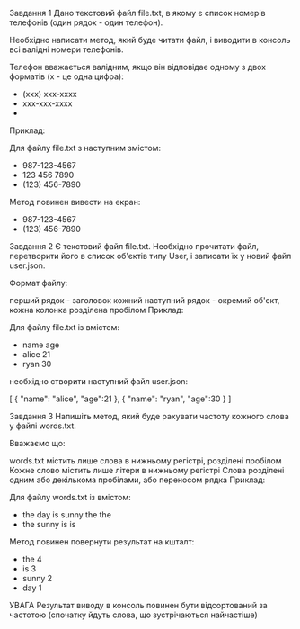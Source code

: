 Завдання 1
Дано текстовий файл file.txt, в якому є список номерів телефонів (один рядок - один телефон).

Необхідно написати метод, який буде читати файл, і виводити в консоль всі валідні номери телефонів.

Телефон вважається валідним, якщо він відповідає одному з двох форматів (x - це одна цифра):

- (xxx) xxx-xxxx
- xxx-xxx-xxxx
- 
Приклад:

Для файлу file.txt з наступним змістом:

- 987-123-4567
- 123 456 7890
- (123) 456-7890

Метод повинен вивести на екран:

- 987-123-4567
- (123) 456-7890

Завдання 2
Є текстовий файл file.txt. Необхідно прочитати файл, перетворити його в список об'єктів типу User, і записати їх у новий файл user.json.

Формат файлу:

перший рядок - заголовок
кожний наступний рядок - окремий об'єкт, кожна колонка розділена пробілом
Приклад:

Для файлу file.txt із вмістом:

- name age
- alice 21
- ryan 30

необхідно створити наступний файл user.json:

[
    {
        "name": "alice",
        "age":21
    },
    {
        "name": "ryan",
        "age":30
    }
]

Завдання 3
Напишіть метод, який буде рахувати частоту кожного слова у файлі words.txt.

Вважаємо що:

words.txt містить лише слова в нижньому регістрі, розділені пробілом
Кожне слово містить лише літери в нижньому регістрі
Слова розділені одним або декількома пробілами, або переносом рядка
Приклад:

Для файлу words.txt із вмістом:

- the day is sunny the the
- the sunny is is

Метод повинен повернути результат на кшталт:

- the 4
- is 3
- sunny 2
- day 1

УВАГА
Результат виводу в консоль повинен бути відсортований за частотою (спочатку йдуть слова, що зустрічаються найчастіше)
